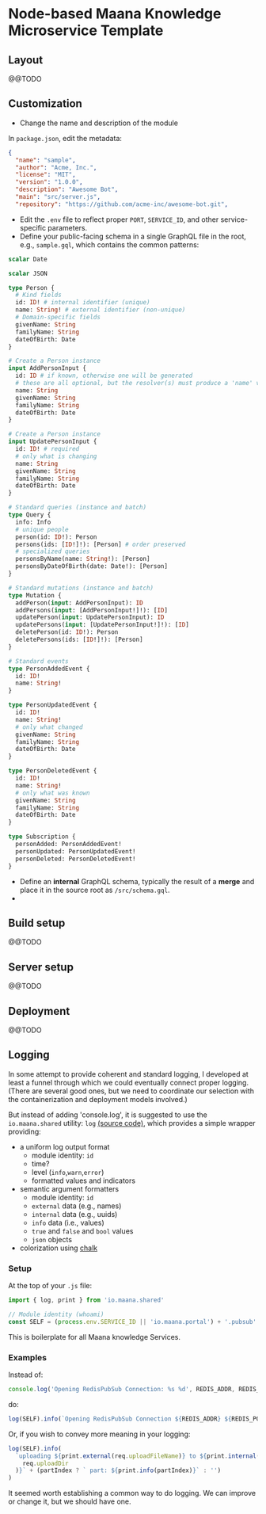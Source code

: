 # Node-based Maana Knowledge Microservice Template

## Layout

@@TODO

## Customization

* Change the name and description of the module

In `package.json`, edit the metadata:

```json
{
  "name": "sample",
  "author": "Acme, Inc.",
  "license": "MIT",
  "version": "1.0.0",
  "description": "Awesome Bot",
  "main": "src/server.js",
  "repository": "https://github.com/acme-inc/awesome-bot.git",
```

* Edit the `.env` file to reflect proper `PORT`, `SERVICE_ID`, and other service-specific parameters.
* Define your public-facing schema in a single GraphQL file in the root, e.g., `sample.gql`, which contains the common patterns:

```graphql
scalar Date

scalar JSON

type Person {
  # Kind fields
  id: ID! # internal identifier (unique)
  name: String! # external identifier (non-unique)
  # Domain-specific fields
  givenName: String
  familyName: String
  dateOfBirth: Date
}

# Create a Person instance
input AddPersonInput {
  id: ID # if known, otherwise one will be generated
  # these are all optional, but the resolver(s) must produce a 'name' value, since it is required
  name: String
  givenName: String
  familyName: String
  dateOfBirth: Date
}

# Create a Person instance
input UpdatePersonInput {
  id: ID! # required
  # only what is changing
  name: String
  givenName: String
  familyName: String
  dateOfBirth: Date
}

# Standard queries (instance and batch)
type Query {
  info: Info
  # unique people
  person(id: ID!): Person
  persons(ids: [ID!]!): [Person] # order preserved
  # specialized queries
  personsByName(name: String!): [Person]
  personsByDateOfBirth(date: Date!): [Person]
}

# Standard mutations (instance and batch)
type Mutation {
  addPerson(input: AddPersonInput): ID
  addPersons(input: [AddPersonInput!]!): [ID]
  updatePerson(input: UpdatePersonInput): ID
  updatePersons(input: [UpdatePersonInput!]!): [ID]
  deletePerson(id: ID!): Person
  deletePersons(ids: [ID!]!): [Person]
}

# Standard events
type PersonAddedEvent {
  id: ID!
  name: String!
}

type PersonUpdatedEvent {
  id: ID!
  name: String!
  # only what changed
  givenName: String
  familyName: String
  dateOfBirth: Date
}

type PersonDeletedEvent {
  id: ID!
  name: String!
  # only what was known
  givenName: String
  familyName: String
  dateOfBirth: Date
}

type Subscription {
  personAdded: PersonAddedEvent!
  personUpdated: PersonUpdatedEvent!
  personDeleted: PersonDeletedEvent!
}
```

* Define an **internal** GraphQL schema, typically the result of a **merge** and place it in the source root as `/src/schema.gql`.
* ​

## Build setup

@@TODO

## Server setup

@@TODO

## Deployment

@@TODO

## Logging

In some attempt to provide coherent and standard logging, I developed at least a funnel through which we could eventually connect proper logging. (There are several good ones, but we need to coordinate our selection with the containerization and deployment models involved.)

But instead of adding 'console.log', it is suggested to use the `io.maana.shared` utility: `log` [(source code)](/repo/ksvcs/packages/maana-shared/src/log.js), which provides a simple wrapper providing:

* a uniform log output format
  * module identity: `id`
  * time?
  * level (`info`,`warn`,`error`)
  * formatted values and indicators
* semantic argument formatters
  * module identity: `id`
  * `external` data (e.g., names)
  * `internal` data (e.g., uuids)
  * `info` data (i.e., values)
  * `true` and `false` and `bool` values
  * `json` objects
* colorization using [chalk](https://github.com/chalk/chalk)

### Setup

At the top of your `.js` file:

```javascript
import { log, print } from 'io.maana.shared'

// Module identity (whoami)
const SELF = (process.env.SERVICE_ID || 'io.maana.portal') + '.pubsub'
```

This is boilerplate for all Maana knowledge Services.

### Examples

Instead of:

```javascript
console.log('Opening RedisPubSub Connection: %s %d', REDIS_ADDR, REDIS_PORT)
```

do:

```js
log(SELF).info(`Opening RedisPubSub Connection ${REDIS_ADDR} ${REDIS_PORT}`)
```

Or, if you wish to convey more meaning in your logging:

```javascript
log(SELF).info(
  `uploading ${print.external(req.uploadFileName)} to ${print.internal(
    req.uploadDir
  )}` + (partIndex ? ` part: ${print.info(partIndex)}` : '')
)
```

It seemed worth establishing a common way to do logging. We can improve or change it, but we should have one.
